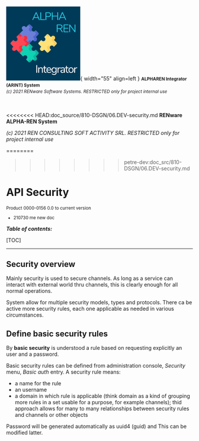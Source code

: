 ![arint_logo](../pictures/arint_logo.png){ width="55" align=left }
<small markdown>**ALPHAREN Integrator (ARINT) System**<br>
*(c) 2021 RENware Software Systems. RESTRICTED only for project internal use*
</small><br><br><br>

<<<<<<<< HEAD:doc_source/810-DSGN/06.DEV-security.md
**RENware ALPHA-REN System**
 
*(c) 2021 REN CONSULTING SOFT ACTIVITY SRL. RESTRICTED only for project internal use*

</small>

========

>>>>>>>> petre-dev:doc_src/810-DSGN/06.DEV-security.md
# API Security 
<small>

Product 0000-0156 0.0 to current version 

* 210730 me new doc 
</small> 

***Table of contents:***

[TOC]

***





## Security overview 

Mainly security is used to secure channels. As long as a service can interact with external world thru channels, this is clearly enough for all normal operations. 

System allow for multiple security models, types and protocols. There ca be active more security rules, each one applicable as needed in various circumstances. 

## Define basic security rules

By **basic security** is understood a rule based on requesting explicitly an user and a password. 

Basic security rules can be defined from administration console, *Security* menu, *Basic auth* entry. A security rule means:

* a name for the rule
* an username 
* a domain in which rule is applicable (think domain as a kind of grouping more rules in a set usable for a purpose, for example channels); thid approach allows for many to many relationships between security rules and channels or other objects 

Password will be generated automatically as uuid4 (guid) and This can be modified latter.